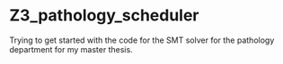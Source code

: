 
# Z3_pathology_scheduler
Trying to get started with the code for the SMT solver for the pathology department for my master thesis. 
